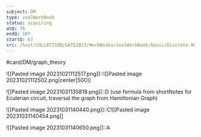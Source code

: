 ```yaml
---
subject: DM
type: zealWorkBook
status: acquiring
atQ: 76
endQ: 107
startQ: 67
src: /host/COLLECTION/GATE2023/WorkBooks/zealWorkBook/basic/Discrete Mathematics/Solutions Topic wise/Graph Theory/Random about Numbers and Path .pdf
---
```

#card/DM/graph_theory

![[Pasted image 20231021112517.png]]::![[Pasted image 20231021112502.png|center|500]] <!--SR:!2023-11-13,6,250-->

![[Pasted image 20231031135818.png]]::D (use formula from shortNotes for Eculerian circuit, traversal the graph from Hamiltonian Graph) <!--SR:!2023-11-19,12,272-->

![[Pasted image 20231031140440.png]]::C![[Pasted image 20231031140454.png]] <!--SR:!2023-11-16,6,252-->

![[Pasted image 20231031140650.png]]::A <!--SR:!2023-11-18,8,272-->
